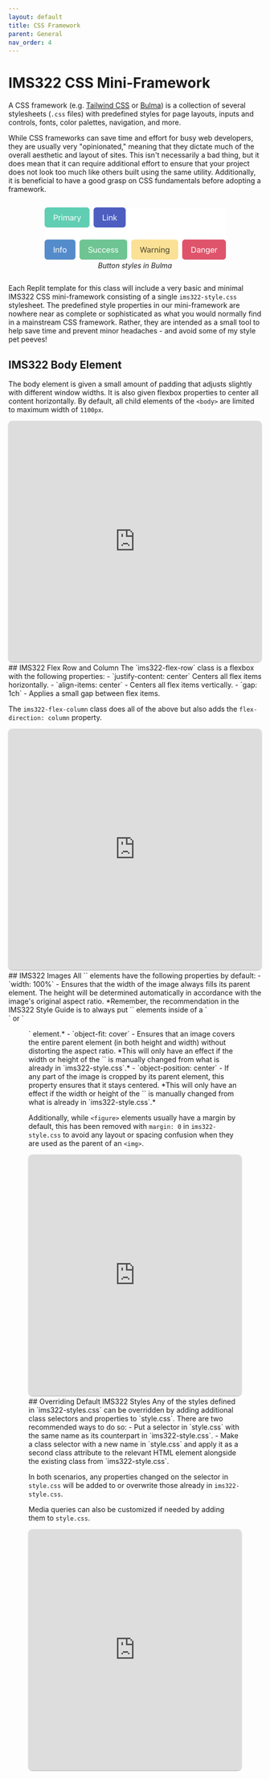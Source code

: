 ```yaml
---
layout: default
title: CSS Framework
parent: General
nav_order: 4
---
```

# IMS322 CSS Mini-Framework
A CSS framework (e.g. [Tailwind CSS](https://tailwindcss.com) or [Bulma](https://bulma.io)) is a collection of several stylesheets (`.css` files) with predefined styles for page layouts, inputs and controls, fonts, color palettes, navigation, and more.

While CSS frameworks can save time and effort for busy web developers, they are usually very "opinionated," meaning that they dictate much of the overall aesthetic and layout of sites. This isn't necessarily a bad thing, but it does mean that it can require additional effort to ensure that your project does not look too much like others built using the same utility. Additionally, it is beneficial to have a good grasp on CSS fundamentals before adopting a framework.

<div style="display: flex; justify-content: center;">
	<figure style="width: 361px">
		<img src="images/bulma-buttons.png" style="width: 100%">
		<figcaption style="font-style: italic; text-align: center;">Button styles in Bulma</figcaption>
	</figure>
</div>

Each Replit template for this class will include a very basic and minimal IMS322 CSS mini-framework consisting of a single `ims322-style.css` stylesheet. The predefined style properties in our mini-framework are nowhere near as complete or sophisticated as what you would normally find in a mainstream CSS framework. Rather, they are intended as a small tool to help save time and prevent minor headaches - and avoid some of my style pet peeves!
## IMS322 Body Element
The body element is given a small amount of padding that adjusts slightly with different window widths. It is also given flexbox properties to center all content horizontally. By default, all child elements of the `<body>` are limited to maximum width of `1100px`.
<iframe src="https://replit.com/@sheffie/IMS322-Body?embed=true" width="100%" height="480" style="border: none; border-radius: 8px; box-shadow: 0 1px 3px rgba(0,0,0,0.12), 0 1px 2px rgba(0,0,0,0.24);"></iframe>
## IMS322 Flex Row and Column
The `ims322-flex-row` class is a flexbox with the following properties:
- `justify-content: center` Centers all flex items horizontally.
- `align-items: center` - Centers all flex items vertically.
- `gap: 1ch` - Applies a small gap between flex items.

The `ims322-flex-column` class does all of the above but also adds the `flex-direction: column` property.
<iframe src="https://replit.com/@sheffie/IMS322-Flex-Row-Column?embed=true" width="100%" height="480" style="border: none; border-radius: 8px; box-shadow: 0 1px 3px rgba(0,0,0,0.12), 0 1px 2px rgba(0,0,0,0.24);"></iframe>
## IMS322 Images
All `<img>` elements have the following properties by default:
- `width: 100%` - Ensures that the width of the image always fills its parent element. The height will be determined automatically in accordance with the image's original aspect ratio. *Remember, the recommendation in the IMS322 Style Guide is to always put `<img>` elements inside of a `<div>` or `<figure>` element.*
- `object-fit: cover` - Ensures that an image covers the entire parent element (in both height and width) without distorting the aspect ratio. *This will only have an effect if the width or height of the `<img>` is manually changed from what is already in `ims322-style.css`.*
- `object-position: center` - If any part of the image is cropped by its parent element, this property ensures that it stays centered. *This will only have an effect if the width or height of the `<img>` is manually changed from what is already in `ims322-style.css`.*

Additionally, while `<figure>` elements usually have a margin by default, this has been removed with `margin: 0` in `ims322-style.css` to avoid any layout or spacing confusion when they are used as the parent of an `<img>`.
<iframe src="https://replit.com/@sheffie/IMS322-Images?embed=true" width="100%" height="480" style="border: none; border-radius: 8px; box-shadow: 0 1px 3px rgba(0,0,0,0.12), 0 1px 2px rgba(0,0,0,0.24);"></iframe>
## Overriding Default IMS322 Styles
Any of the styles defined in `ims322-styles.css` can be overridden by adding additional class selectors and properties to `style.css`. There are two recommended ways to do so:
- Put a selector in `style.css` with the same name as its counterpart in `ims322-style.css`.
- Make a class selector with a new name in `style.css` and apply it as a second class attribute to the relevant HTML element alongside the existing class from `ims322-style.css`.

In both scenarios, any properties changed on the selector in `style.css` will be added to or overwrite those already in `ims322-style.css`.

Media queries can also be customized if needed by adding them to `style.css`.
<iframe src="https://replit.com/@sheffie/IMS322-Overrides?embed=true" width="100%" height="480" style="border: none; border-radius: 8px; box-shadow: 0 1px 3px rgba(0,0,0,0.12), 0 1px 2px rgba(0,0,0,0.24);"></iframe>